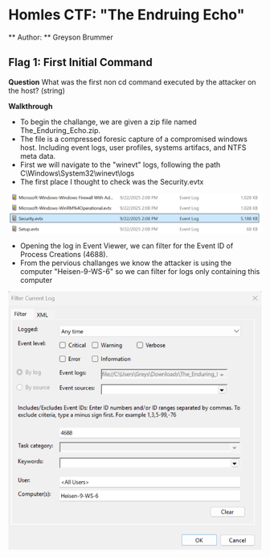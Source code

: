 # Homles CTF: "The Endruing Echo"

** Author: ** Greyson Brummer

## Flag 1: First Initial Command

**Question** What was the first non cd command executed by the attacker on the host? (string)

**Walkthrough**
- To begin the challange, we are given a zip file named The_Enduring_Echo.zip.
- The file is a compressed foresic capture of a compromised windows host. Including event logs, user profiles, systems artifacs, and NTFS meta data.
- First we will navigate to the "winevt" logs, following the path C\Windows\System32\winevt\logs
- The first place I thought to check was the Security.evtx 

![security log](echo_images/Task1-1.png)
- Opening the log in Event Viewer, we can filter for the Event ID of Process Creations (4688).
- From the pervious challanges we know the attacker is using the computer "Heisen-9-WS-6" so we can filter for logs only containing this computer

![First filter](echo_images/Task1-2.png)



